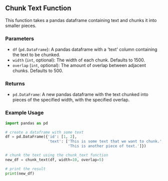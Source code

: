 ## Chunk Text Function

This function takes a pandas dataframe containing text and chunks it into smaller pieces. 

### Parameters

* `df` (`pd.DataFrame`): A pandas dataframe with a 'text' column containing the text to be chunked.
* `width` (`int`, optional): The width of each chunk. Defaults to 1500.
* `overlap` (`int`, optional): The amount of overlap between adjacent chunks. Defaults to 500.

### Returns

* `pd.DataFrame`: A new pandas dataframe with the text chunked into pieces of the specified width, with the specified overlap.

### Example Usage

```python
import pandas as pd

# create a dataframe with some text
df = pd.DataFrame({'id': [1, 2],
                   'text': ['This is some text that we want to chunk.',
                            'This is another piece of text.']})

# chunk the text using the chunk_text function
new_df = chunk_text(df, width=10, overlap=5)

# print the result
print(new_df)
```
